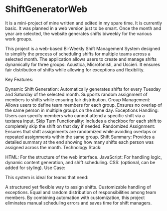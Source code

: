 # ShiftGeneratorWeb
It is a mini-project of mine written and edited in my spare time. It is currently basic. It was planned in a web version just to be smart. Once the month and year are selected, the website generates shifts biweekly for the various work groups.

This project is a web-based Bi-Weekly Shift Management System designed to simplify the process of scheduling shifts for multiple teams across a selected month. The application allows users to create and manage shifts dynamically for three groups: Acustica, Microfonisti, and Uscieri. It ensures fair distribution of shifts while allowing for exceptions and flexibility.

Key Features:

Dynamic Shift Generation:
Automatically generates shifts for every Tuesday and Saturday of the selected month.
Supports random assignment of members to shifts while ensuring fair distribution.
Group Management:
Allows users to define team members for each group.
Ensures no overlap of the same person in multiple groups on the same day.
Exceptions Handling:
Users can specify members who cannot attend a specific shift via a textarea input.
Skip Turn Functionality:
Includes a checkbox for each shift to completely skip the shift on that day if needed.
Randomized Assignment:
Ensures that shift assignments are randomized while avoiding overlaps or repeated assignments within the same group.
Shift Summary:
Provides a detailed summary at the end showing how many shifts each person was assigned across the month.
Technology Stack:

HTML: For the structure of the web interface.
JavaScript: For handling logic, dynamic content generation, and shift scheduling.
CSS: (optional, can be added for styling).
Use Case:

This system is ideal for teams that need:

A structured yet flexible way to assign shifts.
Customizable handling of exceptions.
Equal and random distribution of responsibilities among team members.
By combining automation with customization, this project eliminates manual scheduling errors and saves time for shift managers.